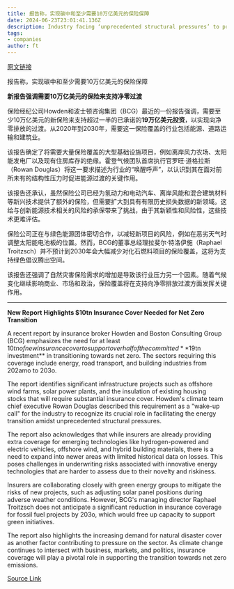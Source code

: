 ```yaml
---
title: 报告称，实现碳中和至少需要10万亿美元的保险保障
date: 2024-06-23T23:01:41.136Z
description: Industry facing ‘unprecedented structural pressures’ to provide cover across sectors
tags: 
- companies
author: ft
---
```


[原文链接](https://ft.com/content/27939536-eff5-4f64-9d5a-7c4154b19944)

报告称，实现碳中和至少需要10万亿美元的保险保障

**新报告强调需要10万亿美元的保险来支持净零过渡**

保险经纪公司Howden和波士顿咨询集团（BCG）最近的一份报告强调，需要至少10万亿美元的新保险来支持超过一半的已承诺的**19万亿美元投资**，以实现向净零排放的过渡。从2020年到2030年，需要这一保险覆盖的行业包括能源、道路运输和建筑业。

该报告确定了将需要大量保险覆盖的大型基础设施项目，例如离岸风力农场、太阳能发电厂以及现有住房库存的绝缘。霍登气候团队首席执行官罗旺·道格拉斯（Rowan Douglas）将这一要求描述为行业的“唤醒呼声”，以认识到其在面对前所未有的结构性压力时促进能源过渡的关键作用。

该报告还承认，虽然保险公司已经为氢动力和电动汽车、离岸风能和混合建筑材料等新兴技术提供了额外的保险，但需要扩大到具有有限历史损失数据的新领域。这给与创新能源技术相关的风险的承保带来了挑战，由于其新颖性和风险性，这些技术更难评估。

保险公司正在与绿色能源团体密切合作，以减轻新项目的风险，例如在恶劣天气时调整太阳能电池板的位置。然而，BCG的董事总经理拉斐尔·特洛伊施（Raphael Troitzsch）并不预计到2030年会大幅减少对化石燃料项目的保险覆盖，这将为支持绿色倡议腾出空间。

该报告还强调了自然灾害保险需求的增加是导致该行业压力另一个因素。随着气候变化继续影响商业、市场和政治，保险覆盖将在支持向净零排放过渡方面发挥关键作用。

---

 **New Report Highlights $10tn Insurance Cover Needed for Net Zero Transition**  

A recent report by insurance broker Howden and Boston Consulting Group (BCG) emphasizes the need for at least $10tn of new insurance cover to support over half of the committed **$19tn investment** in transitioning towards net zero. The sectors requiring this coverage include energy, road transport, and building industries from 202amo to 203o.

The report identifies significant infrastructure projects such as offshore wind farms, solar power plants, and the insulation of existing housing stocks that will require substantial insurance cover. Howden's climate team chief executive Rowan Douglas described this requirement as a "wake-up call" for the industry to recognize its crucial role in facilitating the energy transition amidst unprecedented structural pressures.

The report also acknowledges that while insurers are already providing extra coverage for emerging technologies like hydrogen-powered and electric vehicles, offshore wind, and hybrid building materials, there is a need to expand into newer areas with limited historical data on losses. This poses challenges in underwriting risks associated with innovative energy technologies that are harder to assess due to their novelty and riskiness.

Insurers are collaborating closely with green energy groups to mitigate the risks of new projects, such as adjusting solar panel positions during adverse weather conditions. However, BCG's managing director Raphael Troitzsch does not anticipate a significant reduction in insurance coverage for fossil fuel projects by 203o, which would free up capacity to support green initiatives.

The report also highlights the increasing demand for natural disaster cover as another factor contributing to pressure on the sector. As climate change continues to intersect with business, markets, and politics, insurance coverage will play a pivotal role in supporting the transition towards net zero emissions.

[Source Link](https://ft.com/content/27939536-eff5-4f64-9d5a-7c4154b19944)

